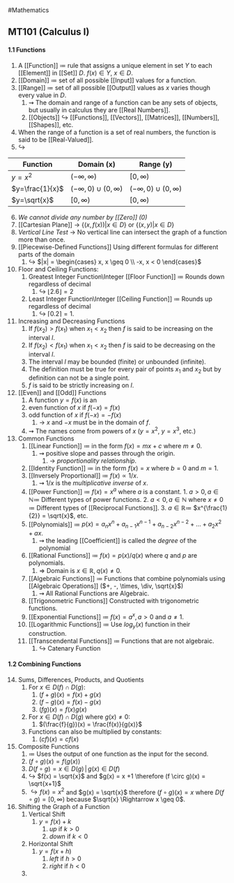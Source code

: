 #Mathematics 
## MT101 (Calculus I)
#### 1.1 Functions
1. A [[Function]] $\coloneqq$ rule that assigns a unique element in set $Y$ to each [[Element]] in [[Set]] $D$. $f(x) \in Y$, $x \in D$.
2. [[Domain]] $\coloneqq$ set of all possible [[Input]] values for a function.
3. [[Range]] $\coloneqq$ set of all possible [[Output]] values as $x$ varies though every value in $D$.
	1. $\rightsquigarrow$ The domain and range of a function can be any sets of objects, but usually in calculus they are [[Real Numbers]].
	2. [[Objects]] $\hookrightarrow$ [[Functions]], [[Vectors]], [[Matrices]], [[Numbers]], [[Shapes]], etc.
4. When the range of a function is a set of real numbers, the function is said to be [[Real-Valued]].
5. $\hookrightarrow$

| Function        | Domain (x)                    | Range (y)                     |
| --------------- | ----------------------------- | ----------------------------- |
| $y=x^2$         | $(-\infty, \infty)$           | $[0,\infty)$                  |
| $y=\frac{1}{x}$ | $(-\infty,0) \cup (0,\infty)$ | $(-\infty,0) \cup (0,\infty)$ |
| $y=\sqrt{x}$    | $[0, \infty)$                 | $[0, \infty)$                 |
6. *We cannot divide any number by [[Zero]] $(0)$*
7. [[Cartesian Plane]] $\to$ $\{ (x,f(x)) | x \in D \}$ or $\{ (x,y) | x \in D \}$
8. *Vertical Line Test* $\to$ No vertical line can intersect the graph of a function more than once.
9. [[Piecewise-Defined Functions]]  Using different formulas for different parts of the domain 
	1. $\hookrightarrow$ $|x| = \begin{cases} x, x \geq 0 \\ -x, x < 0 \end{cases}$
10. Floor and Ceiling Functions:
	1. Greatest Integer Function\Integer [[Floor Function]] $\coloneqq$ Rounds down regardless of decimal 
		  1. $\hookrightarrow$ $\lfloor 2.6 \rfloor = 2$
	2. Least Integer Function\Integer [[Ceiling Function]] $\coloneqq$ Rounds up regardless of decimal 
		  1. $\hookrightarrow$ $\lceil 0.2 \rceil = 1$.
11. Increasing and Decreasing Functions
	1. If $f(x_2) > f(x_1)$ when $x_1 < x_2$ then $f$ is said to be increasing on the interval $l$.
	2. If $f(x_2) < f(x_1)$ when $x_1 < x_2$ then $f$ is said to be decreasing on the interval $l$.
	3. The interval $l$ may be bounded (finite) or unbounded (infinite).
	4. The definition must be true for every pair of points $x_1$ and $x_2$ but by definition can not be a single point.
	5. $f$ is said to be strictly increasing on $l$.
12. [[Even]] and [[Odd]] Functions
	1. A function $y = f(x)$ is an
	2. even function of $x$ if $f(-x) = f(x)$
	3. odd function of $x$ if $f(-x) = -f(x)$ 
		1. $\to$ $x$ and $-x$ must be in the domain of $f$.
	4. $\rightsquigarrow$ The names come from powers of $x$ ($y=x^2$, $y=x^3$, etc.)  
14. Common Functions
	1. [[Linear Function]] $\coloneqq$ in the form $f(x) = mx + c$ where $m \neq 0$.
		1. $\rightsquigarrow$ positive slope and passes through the origin.
			1. $\to$ *proportionality relationship*.
	3. [[Identity Function]] $\coloneqq$ in the form $f(x) = x$ where $b = 0$ and $m = 1$.
	4. [[Inversely Proportional]] $\coloneqq$ $f(x) \propto 1/x$.
		1. $\rightsquigarrow$ $1/x$ is the *multiplicative inverse* of $x$.
	5. [[Power Function]] $\coloneqq$ $f(x) = x^a$ where $a$ is a constant.
		   1. $a > 0, a \in \mathbb{N} \coloneqq$ Different types of power functions.
		   2. $a < 0, a \in \mathbb{N}$ where $x \neq 0$ $\coloneqq$ Different types of [[Reciprocal Functions]].
		   3. $a \in \mathbb{R} \coloneqq$ $x^{\frac{1}{2}} = \sqrt{x}$, etc.
	6. [[Polynomials]] $\coloneqq$ $p(x) = a_n x^n + a_{n-1} x^{n-1} + a_{n-2} x^{n-2} + \dots + a_2 x^2 + ax$.
		1. $\rightsquigarrow$ the leading [[Coefficient]] is called the *degree* of the polynomial 
	7. [[Rational Functions]] $\coloneqq$ $f(x) = p(x)/q(x)$ where $q$ and $p$ are polynomials.
		1. $\Rightarrow$ Domain is $x \in \mathbb{R}, q(x) \neq 0$.
	8. [[Algebraic Functions]] $\coloneqq$ Functions that combine polynomials using [[Algebraic Operations]] ($+, -, \times, \div, \sqrt{x}$)
		1. $\rightsquigarrow$ All Rational Functions are Algebraic.
	9. [[Trigonometric Functions]]  Constructed with trigonometric functions.
	10. [[Exponential Functions]] $\coloneqq$ $f(x) = a^x, a > 0$ and $a \neq 1$.
	11. [[Logarithmic Functions]] $\coloneqq$ Use $log_y(x)$ function in their construction.
	12. [[Transcendental Functions]] $\coloneqq$ Functions that are not algebraic.
		1. $\hookrightarrow$ Catenary Function 
#### 1.2 Combining Functions
14. Sums, Differences, Products, and Quotients
	1. For $x \in D(f) \cap D(g)$:
		1. $(f+g)(x) = f(x)+g(x)$
		2. $(f-g)(x) = f(x)-g(x)$
		3. $(fg)(x) = f(x)g(x)$
	2. For $x \in D(f) \cap D(g)$ where $g(x) \neq 0$:
		1. $(\frac{f}{g})(x) = \frac{f(x)}{g(x)}$
	3. Functions can also be multiplied by constants:
		1. $(cf)(x) = cf(x)$
15. Composite Functions
	1. $\coloneqq$ Uses the output of one function as the input for the second.
	2. $(f \circ g)(x) = f(g(x))$
	3. $D(f\circ g) = {x \in D(g)\,|\,g(x) \in D(f)}$
	4. $\hookrightarrow$ $f(x) = \sqrt{x}$ and $g(x) = x +1 \therefore (f \circ g)(x) = \sqrt{x+1}$
	5. $\hookrightarrow f(x) = x^2$ and $g(x) = \sqrt{x}$ therefore $(f \circ g)(x) = x$ where $D(f \circ g) = [0, \infty)$ because $\sqrt{x} \Rightarrow x \geq 0$.
16. Shifting the Graph of a Function
	1. Vertical Shift
		1. $y = f(x) + k$
			1. *up* if $k > 0$
			2. *down* if $k < 0$
	2. Horizontal Shift
		1. $y = f(x + h)$
			1. *left* if $h > 0$
			2. *right* if $h < 0$
	3. 